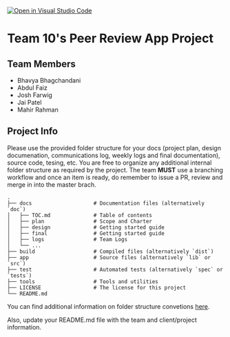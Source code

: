 [![Open in Visual Studio Code](https://classroom.github.com/assets/open-in-vscode-718a45dd9cf7e7f842a935f5ebbe5719a5e09af4491e668f4dbf3b35d5cca122.svg)](https://classroom.github.com/online_ide?assignment_repo_id=15119155&assignment_repo_type=AssignmentRepo)

# Team 10's Peer Review App Project

## Team Members

- Bhavya Bhagchandani
- Abdul Faiz
- Josh Farwig
- Jai Patel
- Mahir Rahman

## Project Info

Please use the provided folder structure for your docs (project plan, design documenation, communications log, weekly logs and final documentation), source code, tesing, etc.    You are free to organize any additional internal folder structure as required by the project.  The team **MUST** use a branching workflow and once an item is ready, do remember to issue a PR, review and merge in into the master brach.
```
.
├── docs                    # Documentation files (alternatively `doc`)
│   ├── TOC.md              # Table of contents
│   ├── plan                # Scope and Charter
│   ├── design              # Getting started guide
│   ├── final               # Getting started guide
│   ├── logs                # Team Logs
│   └── ...
├── build                   # Compiled files (alternatively `dist`)
├── app                     # Source files (alternatively `lib` or `src`)
├── test                    # Automated tests (alternatively `spec` or `tests`)
├── tools                   # Tools and utilities
├── LICENSE                 # The license for this project 
└── README.md
```
You can find additional information on folder structure convetions [here](https://github.com/kriasoft/Folder-Structure-Conventions). 

Also, update your README.md file with the team and client/project information.